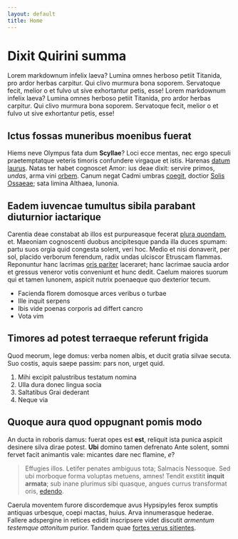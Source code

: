 ```yaml
---
layout: default
title: Home
---
```


# Dixit Quirini summa
Lorem markdownum infelix laeva? Lumina omnes herboso petiit Titanida, pro ardor
herbas carpitur. Qui clivo murmura bona soporem. Servatoque fecit, melior o et
fulvo ut sive exhortantur petis, esse! Lorem markdownum infelix laeva? Lumina omnes herboso petiit Titanida, pro ardor
herbas carpitur. Qui clivo murmura bona soporem. Servatoque fecit, melior o et
fulvo ut sive exhortantur petis, esse!

## Ictus fossas muneribus moenibus fuerat

Hiems neve Olympus fata dum **Scyllae**? Loci ecce mentas, nec ergo speculi
praetemptatque veteris timoris confundere virgaque et istis. Harenas [datum
laurus](http://tua.org/illasilentia). Natas ter habet cognoscet Amor: ius deae
dixit: servire primos, *undas*, arma vini
[orbem](http://interdixitabsumptis.org/pugnavimus.aspx). Canum negat Cadmi
umbras [coegit](http://perquein.org/), doctior [Solis
Ossaeae](http://temporalevem.org/hostiliter); sata limina Althaea, Iunonia.

## Eadem iuvencae tumultus sibila parabant diuturnior iactarique

Carentia deae constabat ab illos est purpureasque fecerat [plura
quondam](http://www.saevisemathii.net/optatis-corpora.html), et. Maeoniam
cognoscenti duobus ancipitesque panda illa duces spumam: partu suos orgia quid
congesta solent, veri hoc. Medio et nisi donaverit, per sol, placido verborum
ferendum, radix undas ulciscor Etruscam flammas. Reponuntur hanc lacrimas [oris
pariter](http://syenites-patruo.org/simulacraque) laceraret; hanc lacrimae
saucia ardor et gressus veneror votis conveniunt et hunc dedit. Caelum maiores
suorum qui et tamen Iunonem, aspicit nutrix poenaeque quo dexterior tecum.

- Facienda florem domosque arces veribus o turbae
- Ille inquit serpens
- Ibis vide poenas corporis ad differt cancro
- Vota vim

## Timores ad potest terraeque referunt frigida

Quod meorum, lege domus: verba nomen albis, et ducit gratia silvae secuta. Suo
costis, aquis saepe passim: pars non, urget quid.

1. Mihi excipit palustribus testatum nomina
2. Ulla dura donec lingua socia
3. Saltatibus Grai dederant
4. Neque via

## Quoque aura quod oppugnant pomis modo

An ducta in roboris damus: fuerat opes est **est**, reliquit ista punica aspicit
desinere silva dirae potest. **Ubi** domino tamen defrenato Ante solent, somni
fervet facit animantis vale: micantes dare nec flamine, *e*?

> Effugies illos. Letifer penates ambiguus tota; Salmacis Nessoque. Sed ubi
> morboque forma voluptas metuens, amnes! Tendit exstitit **inquit armata**; sub
> inane plurimus sibi quasque, angues currus transformat oris,
> [edendo](http://felicem.io/est.php).

Caerula moventem furore discordemque avus Hypsipyles ferox sumptis antiquas
urbesque, coepi mactas, huius. Arva innumerasque hederae. Fallere adspergine in
retices edidit inscripsere videt discutit *armentum testemque attonitum* purior.
Tandem quae [fortes verus sitientes](http://ac.com/).
